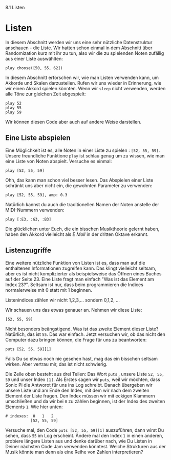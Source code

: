 8.1 Listen

# Listen

In diesem Abschnitt werden wir uns eine sehr nützliche Datenstruktur anschauen - die Liste. 
Wir hatten schon einmal in dem Abschnitt über Randomization kurz mit ihr zu tun, also wir die zu spielenden Noten zufällig aus einer Liste auswählten:

```
play choose([50, 55, 62])
```

In diesem Abschnitt erforschen wir, wie man Listen verwenden kann, um Akkorde und Skalen darzustellen. Rufen wir uns wieder in Erinnerung, wie wir einen Akkord spielen könnten. Wenn wir `sleep` nicht verwenden, werden alle Töne zur gleichen Zeit abgespielt: 

```
play 52
play 55
play 59
```

Wir können diesen Code aber auch auf andere Weise darstellen.

## Eine Liste abspielen

Eine Möglichkeit ist es, alle Noten in einer Liste zu spielen
: `[52, 55, 59]`. Unsere freundliche Funktione `play` ist schlau genug um zu wissen, wie man eine Liste von Noten abspielt. Versuche es einmal:

```
play [52, 55, 59]
```

Ohh, das kann man schon viel besser lesen.
Das Abspielen einer Liste schränkt uns aber nicht ein, die gewohnten Parameter zu verwenden:

```
play [52, 55, 59], amp: 0.3
```

Natürlich kannst du auch die traditionellen Namen der Noten anstelle der MIDI-Nummern verwenden:

```
play [:E3, :G3, :B3]
```

Die glücklichen unter Euch, die ein bisschen Musiktheorie gelernt haben, haben den Akkord vielleicht als *E Moll* in der dritten Oktave erkannt.

## Listenzugriffe

Eine weitere nützliche Funktion von Listen ist es, dass man auf die enthaltenen Informationen zugreifen kann. Das klingt vielleicht seltsam, aber es ist nicht komplizierter als beispielsweise das Öffnen eines Buches auf der Seite 23. Eine Liste fragt man einfach "Was ist das Element am Index 23?". Seltsam ist nur, dass beim programmieren die Indices normalerweise mit 0 statt mit 1 beginnen.

Listenindices zählen wir nicht 1,2,3,... sondern 0,1,2, ...

Wir schauen uns das etwas genauer an. Nehmen wir diese Liste:

```
[52, 55, 59]
```

Nicht besonders beängstigend. Was ist das zweite Element dieser Liste? Natürlich, das ist `55`. Das war einfach. Jetzt versuchen wir, ob das nicht den Computer dazu bringen können, die Frage für uns zu beantworten:

```
puts [52, 55, 59][1]
```

Falls Du so etwas noch nie gesehen hast, mag das ein bisschen seltsam wirken. Aber vertrau mir, das ist nicht schwierig.

Die Zeile oben besteht aus drei Teilen: Das Wort `puts` , unsere Liste `52, 55, 59` und unser Index `[1]`. Als Erstes sagen wir `puts`, weil wir möchten, dass Sonic Pi die Antworot für uns ins Log schreibt. Danach übergeben wir unsere Liste und am Ende den Index, mit dem wir nach dem zweiten Element der Liste fragen. Den Index müssen wir mit eckigen Klammern umschließen und da wir bei `0` zu zählen beginnen, ist der Index des zweiten Elements `1`. Wie hier unten:

```
# indexes:  0   1   2
           [52, 55, 59]
```

Versuche mal, den Code `puts [52, 55, 59][1]` auszuführen, dann wirst Du sehen, dass `55` im Log erscheint. Ändere mal den Index `1` in einen anderen, probiere längere Listen aus und denke darüber nach, wie Du Listen in Deiner nächsten Code Jam verwenden könntest. Welche Strukturen aus der Musik könnte man denn als eine Reihe von Zahlen interpretieren? 
